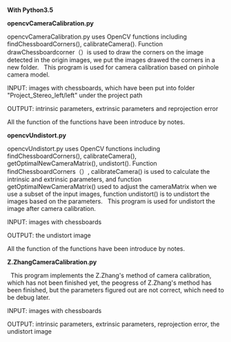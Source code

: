 **With Python3.5**

**opencvCameraCalibration.py**

  opencvCameraCalibration.py uses OpenCV functions including findChessboardCorners(), calibrateCamera(). Function drawChessboardcorner（）is used to draw the corners on the image detected in the origin images, we put the images drawed the corners in a new folder.
   
  This program is used for camera calibration based on pinhole camera model.
  
  INPUT: images with chessboards, which have been put into folder "Project_Stereo_left/left" under the project path
  
  OUTPUT: intrinsic parameters, extrinsic parameters and reprojection error
  
  All the function of the functions have been introduce by notes. 

**opencvUndistort.py**

  opencvUndistort.py uses OpenCV functions including findChessboardCorners(), calibrateCamera(), getOptimalNewCameraMatrix(), undistort(). Function findChessboardCorners（）, calibrateCamera() is used to calculate the intrinsic and extrinsic parameters, and function getOptimalNewCameraMatrix() used to adjust the cameraMatrix when we use a subset of the input images, function undistort() is to undistort the images based on the parameters.
   
  This program is used for undistort the image after camera calibration.
  
  INPUT: images with chessboards
  
  OUTPUT: the undistort image
  
  All the function of the functions have been introduce by notes. 
  

**Z.ZhangCameraCalibration.py**

   
  This program implements the Z.Zhang's method of camera calibration, which has not been finished yet, the peogress of Z.Zhang's method   has been finished, but the parameters figured out are not correct, which need to be debug later. 

  INPUT: images with chessboards
  
  OUTPUT: intrinsic parameters, extrinsic parameters, reprojection error, the undistort image
  
